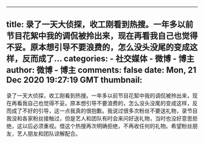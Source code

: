 
---
title: 录了一天大侦探，收工刚看到热搜。一年多以前节目花絮中我的调侃被拎出来，现在再看我自己也觉得不妥。原本想引导不要浪费的，怎么没头没尾的变成这样，反而成了...
categories: 
    - 社交媒体
    - 微博 - 博主
author: 微博 - 博主
comments: false
date: Mon, 21 Dec 2020 19:27:19 GMT
thumbnail: 
---

<div>   
录了一天大侦探，收工刚看到热搜。一年多以前节目花絮中我的调侃被拎出来，现在再看我自己也觉得不妥。原本想引导不要浪费的，怎么没头没尾的变成这样，反而成了不好的引导，这一点我真的很抱歉。我说过很多次粉丝不要送礼物，录节目我没和各家粉丝接触过，但是艺人和团队有时会来问好送礼物，当时也没好意思拒绝，这以后必须重视。借这个热搜再次明确拒绝，不再收任何的礼物。希望粉丝朋友，艺人朋友和团队谅解配合。  
</div>
            